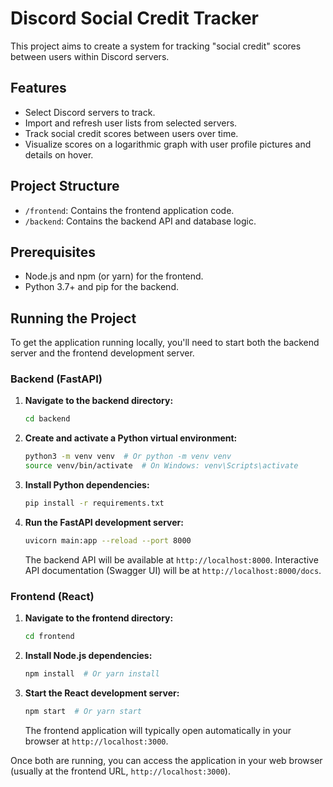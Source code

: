 # Discord Social Credit Tracker

This project aims to create a system for tracking "social credit" scores between users within Discord servers.

## Features

*   Select Discord servers to track.
*   Import and refresh user lists from selected servers.
*   Track social credit scores between users over time.
*   Visualize scores on a logarithmic graph with user profile pictures and details on hover.

## Project Structure

*   `/frontend`: Contains the frontend application code.
*   `/backend`: Contains the backend API and database logic.

## Prerequisites

*   Node.js and npm (or yarn) for the frontend.
*   Python 3.7+ and pip for the backend.

## Running the Project

To get the application running locally, you'll need to start both the backend server and the frontend development server.

### Backend (FastAPI)

1.  **Navigate to the backend directory:**
    ```bash
    cd backend
    ```
2.  **Create and activate a Python virtual environment:**
    ```bash
    python3 -m venv venv  # Or python -m venv venv
    source venv/bin/activate  # On Windows: venv\Scripts\activate
    ```
3.  **Install Python dependencies:**
    ```bash
    pip install -r requirements.txt
    ```
4.  **Run the FastAPI development server:**
    ```bash
    uvicorn main:app --reload --port 8000
    ```
    The backend API will be available at `http://localhost:8000`.
    Interactive API documentation (Swagger UI) will be at `http://localhost:8000/docs`.

### Frontend (React)

1.  **Navigate to the frontend directory:**
    ```bash
    cd frontend
    ```
2.  **Install Node.js dependencies:**
    ```bash
    npm install  # Or yarn install
    ```
3.  **Start the React development server:**
    ```bash
    npm start  # Or yarn start
    ```
    The frontend application will typically open automatically in your browser at `http://localhost:3000`.

Once both are running, you can access the application in your web browser (usually at the frontend URL, `http://localhost:3000`). 